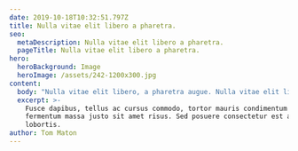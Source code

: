 ```yaml
---
date: 2019-10-18T10:32:51.797Z
title: Nulla vitae elit libero a pharetra.
seo:
  metaDescription: Nulla vitae elit libero a pharetra.
  pageTitle: Nulla vitae elit libero a pharetra.
hero:
  heroBackground: Image
  heroImage: /assets/242-1200x300.jpg
content:
  body: "Nulla vitae elit libero, a pharetra augue. Nulla vitae elit libero, a pharetra augue. Etiam porta sem malesuada magna mollis euismod. Praesent commodo cursus magna, vel scelerisque nisl consectetur et. Donec ullamcorper nulla non metus auctor fringilla. Nulla vitae elit libero, a pharetra augue. Lorem ipsum dolor sit amet, consectetur adipiscing eli.\n\nMaecenas sed diam eget risus varius blandit sit amet non magna. Curabitur blandit tempus porttitor. Aenean lacinia bibendum nulla sed consectetur. Sed posuere consectetur est at lobortis. Sed posuere consectetur est at lobortis. Donec ullamcorper nulla non metus auctor fringilla.\r\r\n\nMorbi leo risus, porta ac consectetur ac, vestibulum at eros. Cras mattis consectetur purus sit amet fermentum. Donec id elit non mi porta gravida at eget metus. Morbi leo risus, porta ac consectetur ac, vestibulum at eros. Vestibulum id ligula porta felis euismod semper. Cum sociis natoque penatibus et magnis dis parturient montes, nascetur ridiculus mus. Etiam porta sem malesuada magna mollis euismod.\r\rVivamus sagittis lacus vel augue laoreet rutrum faucibus dolor auctor. Etiam porta sem malesuada magna mollis euismod. \n\nCum sociis natoque penatibus et magnis dis parturient montes, nascetur ridiculus mus. Maecenas sed diam eget risus varius blandit sit amet non magna. Nullam quis risus eget urna mollis ornare vel eu leo. Donec ullamcorper nulla non metus auctor fringilla. Donec id elit non mi porta gravida at eget metus."
  excerpt: >-
    Fusce dapibus, tellus ac cursus commodo, tortor mauris condimentum nibh, ut
    fermentum massa justo sit amet risus. Sed posuere consectetur est at
    lobortis.
author: Tom Maton
---
```


